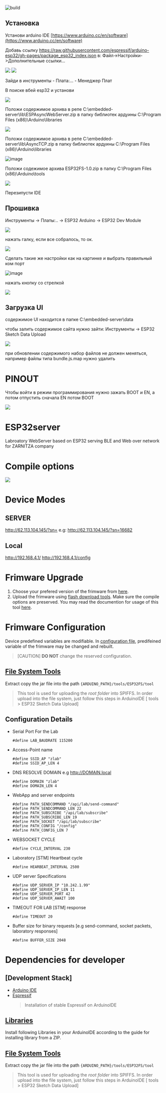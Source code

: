 ![build](https://github.com/ehsan2754/embedded-server/actions/workflows/build.yml/badge.svg)
## Установка

Установи arduino IDE [https://www.arduino.cc/en/software](https://www.arduino.cc/en/software)



Добавь ссылку https://raw.githubusercontent.com/espressif/arduino-esp32/gh-pages/package_esp32_index.json в: Файл->Настройки->Дополнительные ссылки...

![](img/settings_choose.png)
![](img/settings.png)

Зайди в инструменты - Плата:... - Менеджер Плат

В поиске вбей esp32 и установи

![](img/esp32_board_install.png)

Положи содержимое архива в репе C:\embedded-server\lib\ESPAsyncWebServer.zip в папку библиотек ардуины C:\Program Files (x86)\Arduino\libraries 

![](img/libraries_folder.jpg)

Положи содержимое архива в репе C:\embedded-server\lib\AsyncTCP.zip в папку библиотек ардуины C:\Program Files (x86)\Arduino\libraries 

![image](https://user-images.githubusercontent.com/38163258/195976800-7143b370-46ef-4a3b-b2d7-31e296e1cf78.png)

Положи содежимое архива ESP32FS-1.0.zip в папку C:\Program Files (x86)\Arduino\tools

![](img/tools_folder.jpg)

Перезипусти IDE

## Прошивка

Инструменты -> Платы:.. -> ESP32 Arduino -> ESP32 Dev Module

![](img/data_upload.png)

<!-- ![](img/board_choose.jpg) -->
нажать галку, если все собралось, то ок.

![](img/check.png)

Сделать такие же настройки как на картинке и выбрать правильный ком порт

![image](https://user-images.githubusercontent.com/38163258/195976688-39731db0-3850-45ef-91b1-b9d9ee0130c5.png)

нажать кнопку со стрелкой

![](img/download.png)

## Загрузка UI

содержимое UI находится в папке C:\embedded-server\data

чтобы залить содержимое сайта нужно зайти: Инструменты -> ESP32 Sketch Data Upload

![](img/data_upload.png)

при обновлении содержимого набор файлов не должен меняться, например файлы типа bundle.js.map нужно удалить
# PINOUT

Чтобы войти в режим программирования нужно зажать BOOT и EN, а потом отпустить сначала EN потом BOOT

![](img/esp32.jpg)






# ESP32server
Labroatory WebServer based on ESP32 serving BLE and Web over network for ZARNITZA company
# Compile options
![](docs\compileparameters.png)
# Device Modes
## SERVER 
http://62.113.104.145/?sn=<SERIALNUMBER>
e.g: 
http://62.113.104.145/?sn=16682

## Local
http://192.168.4.1/
http://192.168.4.1/config

# Frimware Upgrade
1.  Choose your prefered version of the frimware from [here](./release).
2.  Upload the frimware using [flash download tools](./flash_download_tool_3.9.2). Make sure the compile options are preserved. You may read the documention for usage of this tool [here](./flash_download_tool_3.9.2/doc).


# Frimware Configuration
Device predefined variables are modifiable.
In [configuration file](./config.hpp), predifeined variable of the frimware may be  changed and rebuilt.
> [CAUTION] **DO NOT** change the reserved configuration.
## [File System Tools ](./lib/ESP32FS-1.0.zip) 
Extract copy the jar file into the path ```{ARDUINO_PATH}/tools/ESP32FS/tool```
> This tool is used for uploading the *root folder* into SPIFFS. In order upload into the file system, just follow this steps in ArduinoIDE [ tools > ESP32 Sketch Data Upload] 
## Configuration Details
* Serial Port For the Lab
  ```#define LAB_SERIAL Serial1
  #define LAB_BAUDRATE 115200
  ```
* Access-Point name
  ```
  #define SSID_AP "zlab" 
  #define SSID_AP_LEN 4 
  ```
* DNS RESOLVE DOMAIN e.g http://DOMAIN.local
  ```
  #define DOMAIN "zlab"
  #define DOMAIN_LEN 4
  ```
* WebApp and server endpoints
  ```
  #define PATH_SENDCOMMAND "/api/lab/send-command"
  #define PATH_SENDCOMMAND_LEN 22
  #define PATH_SUBSCRIBE "/api/lab/subscribe"
  #define PATH_SUBSCRIBE_LEN 19
  #define PATH_SOCKET "/api/lab/subscribe"
  #define PATH_CONFIG "/config"
  #define PATH_CONFIG_LEN 7
  ```
* WEBSOCKET CYCLE

  ```
  #define CYCLE_INTERVAL 230
  ```
* Laboratory [STM] Heartbeat cycle
  ```
  #define HEARBEAT_INTERVAL 2500
  ```
* UDP server Specifications
  ```
  #define UDP_SERVER_IP "10.242.1.99"
  #define UDP_SERVER_IP_LEN 11
  #define UDP_SERVER_PORT 42
  #define UDP_SERVER_AWAIT 100
  ```
* TIMEOUT FOR LAB [STM] response
  ```
  #define TIMEOUT 20
  ```
* Buffer size for binary requests [e.g send-command, socket packets, laboratory responses]
  ```
  #define BUFFER_SIZE 2048
  ```

# Dependencies for developer
## [Development Stack]
  * [Arduino IDE](https://www.arduino.cc/en/software)
  * [Espressif](https://docs.espressif.com/projects/arduino-esp32/en/latest/installing.html)
    >Installation of stable Espressif on ArduinoIDE
## [Libraries](./lib) 
Install following Libraries in your ArduinoIDE according to the guide for installing library from a ZIP.
## [File System Tools](./lib/ESP32FS-1.0.zip) 
Extract copy the jar file into the path ```{ARDUINO_PATH}/tools/ESP32FS/tool```
> This tool is used for uploading the *root folder* into SPIFFS. In order upload into the file system, just follow this steps in ArduinoIDE [ tools > ESP32 Sketch Data Upload] 

